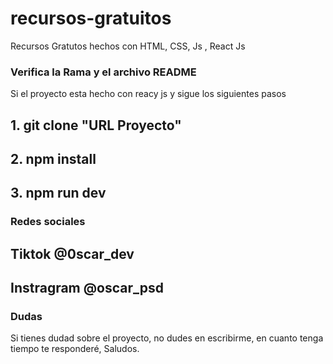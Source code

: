 # recursos-gratuitos
Recursos Gratutos hechos con HTML, CSS, Js  , React Js

### Verifica la Rama y el archivo README
   Si el proyecto esta hecho con reacy js y sigue los siguientes pasos
      
 ## 1. git clone "URL Proyecto"
 ## 2. npm install
 ## 3. npm run dev


### Redes sociales
   ## Tiktok  @0scar_dev
   ## Instragram  @oscar_psd

### Dudas
   Si tienes dudad sobre el proyecto, no dudes en escribirme, en cuanto tenga tiempo te responderé, Saludos.
  
